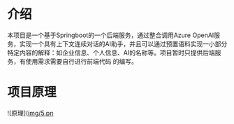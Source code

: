 # 介绍
本项目是一个基于Springboot的一个后端服务，通过整合调用Azure OpenAI服务，实现一个具有上下文连续对话的AI助手，并且可以通过预置语料实现一小部分特定内容的解释：如企业信息、个人信息、AI的名称等。项目暂时只提供后端服务，有使用需求需要自行进行前端代码
的编写。
# 项目原理
![原理]([img/5.pn](https://cdn.staticaly.com/gh/Pitayafruits/myPicRep@main/image/202310292140691.png)
